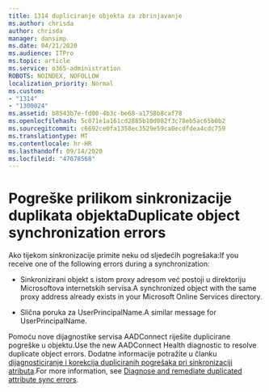 ```yaml
---
title: 1314 dupliciranje objekta za zbrinjavanje
ms.author: chrisda
author: chrisda
manager: dansimp
ms.date: 04/21/2020
ms.audience: ITPro
ms.topic: article
ms.service: o365-administration
ROBOTS: NOINDEX, NOFOLLOW
localization_priority: Normal
ms.custom:
- "1314"
- "1300024"
ms.assetid: b8543b7e-fd00-4b3c-be68-a1758b8caf78
ms.openlocfilehash: 5c071e1a161cd2885b10d082f3c78eb5ac65b0b2
ms.sourcegitcommit: c6692ce0fa1358ec3529e59ca0ecdfdea4cdc759
ms.translationtype: MT
ms.contentlocale: hr-HR
ms.lasthandoff: 09/14/2020
ms.locfileid: "47678568"
---
```

# <a name="duplicate-object-synchronization-errors"></a><span data-ttu-id="a5abe-102">Pogreške prilikom sinkronizacije duplikata objekta</span><span class="sxs-lookup"><span data-stu-id="a5abe-102">Duplicate object synchronization errors</span></span>

<span data-ttu-id="a5abe-103">Ako tijekom sinkronizacije primite neku od sljedećih pogrešaka:</span><span class="sxs-lookup"><span data-stu-id="a5abe-103">If you receive one of the following errors during a synchronization:</span></span>

- <span data-ttu-id="a5abe-104">Sinkronizirani objekt s istom proxy adresom već postoji u direktoriju Microsoftova internetskih servisa.</span><span class="sxs-lookup"><span data-stu-id="a5abe-104">A synchronized object with the same proxy address already exists in your Microsoft Online Services directory.</span></span>

- <span data-ttu-id="a5abe-105">Slična poruka za UserPrincipalName.</span><span class="sxs-lookup"><span data-stu-id="a5abe-105">A similar message for UserPrincipalName.</span></span>

<span data-ttu-id="a5abe-106">Pomoću nove dijagnostike servisa AADConnect riješite duplicirane pogreške u objektu.</span><span class="sxs-lookup"><span data-stu-id="a5abe-106">Use the new AADConnect Health diagnostic to resolve duplicate object errors.</span></span> <span data-ttu-id="a5abe-107">Dodatne informacije potražite u članku [dijagnosticiranje i korekcija dupliciranih pogrešaka pri sinkronizaciji atributa](https://docs.microsoft.com/azure/active-directory/hybrid/how-to-connect-health-diagnose-sync-errors).</span><span class="sxs-lookup"><span data-stu-id="a5abe-107">For more information, see [Diagnose and remediate duplicated attribute sync errors](https://docs.microsoft.com/azure/active-directory/hybrid/how-to-connect-health-diagnose-sync-errors).</span></span>

